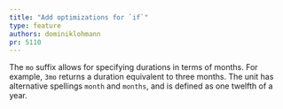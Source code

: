 ```yaml
---
title: "Add optimizations for `if`"
type: feature
authors: dominiklohmann
pr: 5110
---
```


The `mo` suffix allows for specifying durations in terms of months. For example,
`3mo` returns a duration equivalent to three months. The unit has alternative
spellings `month` and `months`, and is defined as one twelfth of a year.
